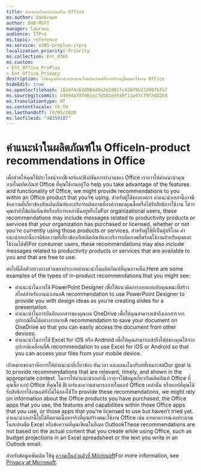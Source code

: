 ```yaml
---
title: คำแนะนำในผลิตภัณฑ์ใน Office
ms.author: danbrown
author: DHB-MSFT
manager: laurawi
audience: ITPro
ms.topic: reference
ms.service: o365-proplus-itpro
localization_priority: Priority
ms.collection: Ent_O365
ms.custom:
- Ent_Office_ProPlus
- Ent_Office_Privacy
description: ให้ข้อมูลเกี่ยวกับคำแนะนำในผลิตภัณฑ์ที่อาจปรากฏขึ้นขณะใช้งาน Office
hideEdit: true
ms.openlocfilehash: 1834f4c63d084d0e262d01fc42879b232997bfb7
ms.sourcegitcommit: b4994a7dfd6cec7d583ed5a9f11e07c79f3dd2b5
ms.translationtype: HT
ms.contentlocale: th-TH
ms.lasthandoff: 10/05/2020
ms.locfileid: "48359107"
---
```

# <a name="in-product-recommendations-in-office"></a><span data-ttu-id="9e760-103">คำแนะนำในผลิตภัณฑ์ใน Office</span><span class="sxs-lookup"><span data-stu-id="9e760-103">In-product recommendations in Office</span></span>

<span data-ttu-id="9e760-104">เพื่อช่วยให้คุณใช้ประโยชน์จากฟีเจอร์และฟังก์ชันการทำงานของ Office เราอาจให้คำแนะนำคุณภายในผลิตภัณฑ์ Office ที่คุณใช้งานอยู่</span><span class="sxs-lookup"><span data-stu-id="9e760-104">To help you take advantage of the features and functionality of Office, we might provide recommendations to you within an Office product that you’re using.</span></span> <span data-ttu-id="9e760-105">สำหรับผู้ใช้ขององค์กร คำแนะนำเหล่านี้อาจมีข้อความที่เกี่ยวข้องกับผลิตภัณฑ์และบริการผลิตภาพที่องค์กรของคุณซื้อหรือได้รับสิทธิการใช้งาน ไม่ว่าคุณกำลังใช้ผลิตภัณฑ์หรือบริการเหล่านั้นอยู่หรือไม่</span><span class="sxs-lookup"><span data-stu-id="9e760-105">For organizational users, these recommendations may include messages related to productivity products or services that your organization has purchased or licensed, whether or not you're currently using those products or services.</span></span> <span data-ttu-id="9e760-106">สำหรับผู้ใช้ที่เป็นผู้บริโภค คำแนะนำเหล่านี้อาจมีข้อความที่เกี่ยวข้องกับผลิตภัณฑ์และบริการผลิตภาพที่พร้อมใช้งานสำหรับคุณและใช้งานได้ฟรี</span><span class="sxs-lookup"><span data-stu-id="9e760-106">For consumer users, these recommendations may also include messages related to productivity products or services that are available to you and that are free to use.</span></span>

<span data-ttu-id="9e760-107">ต่อไปนี้คือตัวอย่างบางส่วนของประเภทคำแนะนำในผลิตภัณฑ์ที่คุณอาจเห็น:</span><span class="sxs-lookup"><span data-stu-id="9e760-107">Here are some examples of the types of in-product recommendations that you might see:</span></span>

- <span data-ttu-id="9e760-108">คำแนะนำในการใช้ PowerPoint Designer เพื่อให้แนวคิดการออกแบบกับคุณขณะที่สร้างสไลด์สำหรับงานนำเสนอ</span><span class="sxs-lookup"><span data-stu-id="9e760-108">A recommendation to use PowerPoint Designer to provide you with design ideas as you’re creating slides for a presentation.</span></span>
- <span data-ttu-id="9e760-109">คำแนะนำในการบันทึกเอกสารของคุณบน OneDrive เพื่อให้คุณสามารถเข้าถึงเอกสารจากอุปกรณ์อื่นได้อย่างง่ายดาย</span><span class="sxs-lookup"><span data-stu-id="9e760-109">A recommendation to save your document on OneDrive so that you can easily access the document from other devices.</span></span>
- <span data-ttu-id="9e760-110">คำแนะนำในการใช้ Excel for iOS หรือ Android เพื่อให้คุณสามารถเข้าถึงไฟล์ของคุณได้จากอุปกรณ์เคลื่อนที่</span><span class="sxs-lookup"><span data-stu-id="9e760-110">A recommendation to use Excel for iOS or Android so that you can access your files from your mobile device.</span></span>

<span data-ttu-id="9e760-111">เป้าหมายของเราคือการให้คำแนะนำที่เกี่ยวข้อง ทันเวลา และแสดงในบริบทที่เหมาะสม</span><span class="sxs-lookup"><span data-stu-id="9e760-111">Our goal is to provide recommendations that are relevant, timely, and shown in the appropriate context.</span></span> <span data-ttu-id="9e760-112">ในการให้คำแนะนำเหล่านี้ เราอาจใช้ข้อมูลเกี่ยวกับผลิตภัณฑ์ Office ที่คุณซื้อ แอป Office ที่คุณใช้ ฟีเจอร์และความสามารถภายในแอป Office เหล่านั้น หรือแอปที่คุณได้รับสิทธิการใช้งานแต่ยังไม่ได้ลองใช้</span><span class="sxs-lookup"><span data-stu-id="9e760-112">To provide these recommendations, we might rely on information about the Office products you have purchased, the Office apps that you use, the features and capabilities within those Office apps that you use, or those apps that you're licensed to use but haven’t tried yet.</span></span> <span data-ttu-id="9e760-113">คำแนะนำเหล่านี้ไม่ได้ยึดตามเนื้อหาจริงที่คุณสร้างขณะใช้งาน Office เช่น การคาดการณ์งบประมาณในสเปรดชีต Excel หรือข้อความที่คุณเขียนในอีเมล Outlook</span><span class="sxs-lookup"><span data-stu-id="9e760-113">These recommendations are not based on the actual content that you create while using Office, such as budget projections in an Excel spreadsheet or the text you write in an Outlook email.</span></span>

<span data-ttu-id="9e760-114">สำหรับข้อมูลเพิ่มเติม ให้ดู [ความเป็นส่วนตัวที่ Microsoft](https://privacy.microsoft.com/)</span><span class="sxs-lookup"><span data-stu-id="9e760-114">For more information, see [Privacy at Microsoft](https://privacy.microsoft.com/).</span></span>